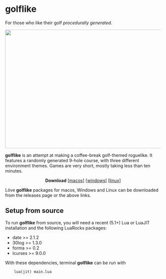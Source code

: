 # golflike
For those who like their golf *procedurally generated*.
<p align="center">
  <img width="693" height="385" src="https://i.imgur.com/bcsGrSo.png">
</p>

**golflike** is an attempt at making a coffee-break golf-themed roguelike. It
features a randomly generated 9-hole course, with three different environment
themes. Games are very short, mostly taking less than ten minutes.

<p align="center">
<b>Download</b>
<a href="https://github.com/nhartland/golflike/releases/download/v0.5b/golflike_0_5b_macos.zip">[macos]</a>
<a href="https://github.com/nhartland/golflike/releases/download/v0.5b/golflike_0_5b_win.zip">[windows]</a>
<a href="https://github.com/nhartland/golflike/releases/download/v0.5b/golflike_0_5b.love">[linux]</a>
</p>

Löve **golflike** packages for macos, Windows and Linux can be downloaded from the releases page or the above links.

Setup from source
-----------------

To run **golflike** from source, you will need a recent (5.1+) Lua or LuaJIT installation and the following LuaRocks packages:

 - date >= 2.1.2
 - 30log >= 1.3.0
 - forma >= 0.2
 - lcurses >= 9.0.0

With these dependencies, terminal **golflike** can be run with
```Shell 
    lua(jit) main.lua
```

